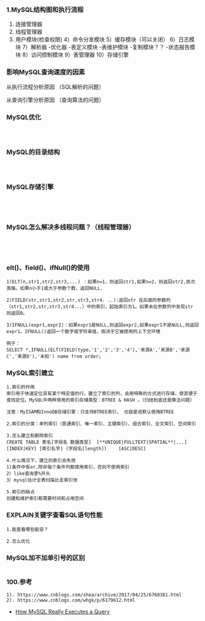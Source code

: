 ###  1.MySQL结构图和执行流程

1) 连接管理器
2) 线程管理器
3) 用户模块(检查权限)
4）命令分发模块
5）缓存模块（可以关闭）
6）日志模块
7）解析器
	-优化器
	-表定义模块
	-表维护模块
	-复制模块？？
	-状态报告模块
8）访问控制模块
9）表管理器
10）存储引擎
	

### 影响MySQL查询速度的因素

从执行流程分析原因 （SQL解析的问题）


从查询引擎分析原因 （查询算法的问题）




### MySQL优化
```



```


### MySQL的目录结构
```



```


### MySQL存储引擎
```




```



### MySQL怎么解决多线程问题？（线程管理器）

```




```





###  elt()、field()、ifNull()的使用

```
1)ELT(n,str1,str2,str3,...) ：如果n=1，则返回str1,如果n=2，则返回str2,依次类推。如果n小于1或大于参数个数，返回NULL.

2)FIELD(str,str1,str2,str,str3,str4. ..):返回str 在后面的参数列（str1,str2,str,str3,str4...）中的索引，起始索引为1。如果未在参数列中发现str 则返回0。

3)IFNULL(expr1,expr2)：如果expr1是NULL,则返回expr2,如果expr1不是NULL,则返回expr1。IFNULL()返回一个数字或字符串值，取决于它被使用的上下文环境

例子：
SELECT *,IFNULL(ELT(FIELD(type,'1','2','3','4'),'来源A','来源B','来源C','来源D'),'未知') name from order;

```
###  MySQL索引建立
```
1.索引的作用
索引用于快速定位具有某个特定值的行，建立了索引的列，会用特殊的方式进行存储，使其便于查找定位。MySQL中两种常用的索引存储类型：BTREE & HASH 。（归结到底还是算法问题）

注意：MyISAM和InnoDB存储引擎：只支持BTREE索引， 也就是说默认使用BTREE

2.索引的分类：单列索引（普通索引、唯一索引、主键索引）、组合索引、全文索引、空间索引

3.怎么建立和删除索引
CREATE TABLE 表名[字段名 数据类型]  [**UNIQUE|FULLTEXT|SPATIAL**|...] [INDEX|KEY] [索引名字] (字段名[length]) 　　[ASC|DESC]

4.什么情况下，建立的索引会失效
1)条件中有or,除非每个条件列都使用索引，否则不使用索引
2）like查询意%开头
3）mysql估计全表扫描比走索引快

5.索引的缺点
创建和维护索引都需要时间和占用空间

```

### EXPLAIN关键字查看SQL语句性能
```
1.能查看哪些能容？

2.怎么优化

```


### MySQL加不加单引号的区别
```

```
### 100.参考
```
1). https://www.cnblogs.com/shea/archive/2017/04/25/6760381.html
2). https://www.cnblogs.com/whgk/p/6179612.html

```
- [How MySQL Really Executes a Query](https://www.xaprb.com/blog/2009/04/01/how-mysql-really-executes-a-query/)